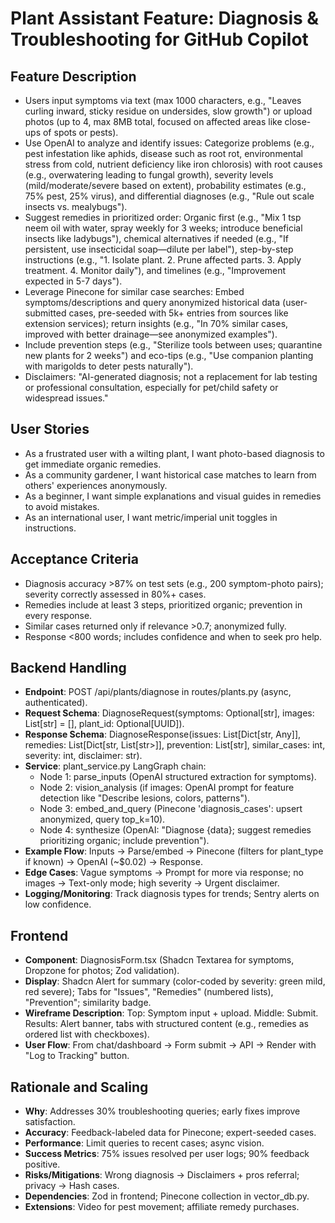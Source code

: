 # Plant Assistant Feature: Diagnosis & Troubleshooting for GitHub Copilot

## Feature Description
- Users input symptoms via text (max 1000 characters, e.g., "Leaves curling inward, sticky residue on undersides, slow growth") or upload photos (up to 4, max 8MB total, focused on affected areas like close-ups of spots or pests).
- Use OpenAI to analyze and identify issues: Categorize problems (e.g., pest infestation like aphids, disease such as root rot, environmental stress from cold, nutrient deficiency like iron chlorosis) with root causes (e.g., overwatering leading to fungal growth), severity levels (mild/moderate/severe based on extent), probability estimates (e.g., 75% pest, 25% virus), and differential diagnoses (e.g., "Rule out scale insects vs. mealybugs").
- Suggest remedies in prioritized order: Organic first (e.g., "Mix 1 tsp neem oil with water, spray weekly for 3 weeks; introduce beneficial insects like ladybugs"), chemical alternatives if needed (e.g., "If persistent, use insecticidal soap—dilute per label"), step-by-step instructions (e.g., "1. Isolate plant. 2. Prune affected parts. 3. Apply treatment. 4. Monitor daily"), and timelines (e.g., "Improvement expected in 5-7 days").
- Leverage Pinecone for similar case searches: Embed symptoms/descriptions and query anonymized historical data (user-submitted cases, pre-seeded with 5k+ entries from sources like extension services); return insights (e.g., "In 70% similar cases, improved with better drainage—see anonymized examples").
- Include prevention steps (e.g., "Sterilize tools between uses; quarantine new plants for 2 weeks") and eco-tips (e.g., "Use companion planting with marigolds to deter pests naturally").
- Disclaimers: "AI-generated diagnosis; not a replacement for lab testing or professional consultation, especially for pet/child safety or widespread issues."

## User Stories
- As a frustrated user with a wilting plant, I want photo-based diagnosis to get immediate organic remedies.
- As a community gardener, I want historical case matches to learn from others' experiences anonymously.
- As a beginner, I want simple explanations and visual guides in remedies to avoid mistakes.
- As an international user, I want metric/imperial unit toggles in instructions.

## Acceptance Criteria
- Diagnosis accuracy >87% on test sets (e.g., 200 symptom-photo pairs); severity correctly assessed in 80%+ cases.
- Remedies include at least 3 steps, prioritized organic; prevention in every response.
- Similar cases returned only if relevance >0.7; anonymized fully.
- Response <800 words; includes confidence and when to seek pro help.

## Backend Handling
- **Endpoint**: POST /api/plants/diagnose in routes/plants.py (async, authenticated).
- **Request Schema**: DiagnoseRequest(symptoms: Optional[str], images: List[str] = [], plant_id: Optional[UUID]).
- **Response Schema**: DiagnoseResponse(issues: List[Dict[str, Any]], remedies: List[Dict[str, List[str>]], prevention: List[str], similar_cases: int, severity: int, disclaimer: str).
- **Service**: plant_service.py LangGraph chain:
  - Node 1: parse_inputs (OpenAI structured extraction for symptoms).
  - Node 2: vision_analysis (if images: OpenAI prompt for feature detection like "Describe lesions, colors, patterns").
  - Node 3: embed_and_query (Pinecone 'diagnosis_cases': upsert anonymized, query top_k=10).
  - Node 4: synthesize (OpenAI: "Diagnose {data}; suggest remedies prioritizing organic; include prevention").
- **Example Flow**: Inputs → Parse/embed → Pinecone (filters for plant_type if known) → OpenAI (~$0.02) → Response.
- **Edge Cases**: Vague symptoms → Prompt for more via response; no images → Text-only mode; high severity → Urgent disclaimer.
- **Logging/Monitoring**: Track diagnosis types for trends; Sentry alerts on low confidence.

## Frontend
- **Component**: DiagnosisForm.tsx (Shadcn Textarea for symptoms, Dropzone for photos; Zod validation).
- **Display**: Shadcn Alert for summary (color-coded by severity: green mild, red severe); Tabs for "Issues", "Remedies" (numbered lists), "Prevention"; similarity badge.
- **Wireframe Description**: Top: Symptom input + upload. Middle: Submit. Results: Alert banner, tabs with structured content (e.g., remedies as ordered list with checkboxes).
- **User Flow**: From chat/dashboard → Form submit → API → Render with "Log to Tracking" button.

## Rationale and Scaling
- **Why**: Addresses 30% troubleshooting queries; early fixes improve satisfaction.
- **Accuracy**: Feedback-labeled data for Pinecone; expert-seeded cases.
- **Performance**: Limit queries to recent cases; async vision.
- **Success Metrics**: 75% issues resolved per user logs; 90% feedback positive.
- **Risks/Mitigations**: Wrong diagnosis → Disclaimers + pros referral; privacy → Hash cases.
- **Dependencies**: Zod in frontend; Pinecone collection in vector_db.py.
- **Extensions**: Video for pest movement; affiliate remedy purchases.
